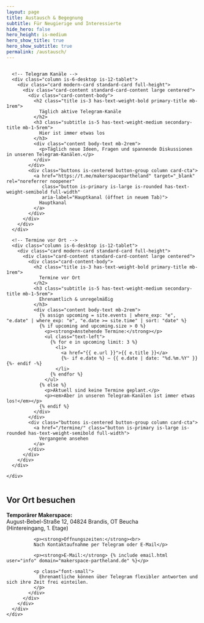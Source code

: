 ```yaml
---
layout: page
title: Austausch & Begegnung
subtitle: Für Neugierige und Interessierte
hide_hero: false
hero_height: is-medium
hero_show_title: true
hero_show_subtitle: true
permalink: /austausch/
---
```


<section class="section main-section">
  <div class="container">
    <div class="columns is-multiline is-centered">
      
      <!-- Telegram Kanäle -->
      <div class="column is-6-desktop is-12-tablet">
        <div class="card modern-card standard-card full-height">
          <div class="card-content standard-card-content large centered">
            <div class="card-content-body">
              <h2 class="title is-3 has-text-weight-bold primary-title mb-1rem">
                Täglich aktive Telegram-Kanäle
              </h2>
              <h3 class="subtitle is-5 has-text-weight-medium secondary-title mb-1-5rem">
                Hier ist immer etwas los
              </h3>
              <div class="content body-text mb-2rem">
                <p>Täglich neue Ideen, Fragen und spannende Diskussionen in unseren Telegram-Kanälen.</p>
              </div>
            </div>
            <div class="buttons is-centered button-group column card-cta">
              <a href="https://t.me/makerspacepartheland" target="_blank" rel="noreferrer noopener"
                 class="button is-primary is-large is-rounded has-text-weight-semibold full-width"
                 aria-label="Hauptkanal (öffnet in neuem Tab)">
                Hauptkanal
              </a>
            </div>
          </div>
        </div>
      </div>

      <!-- Termine vor Ort -->
      <div class="column is-6-desktop is-12-tablet">
        <div class="card modern-card standard-card full-height">
          <div class="card-content standard-card-content large centered">
            <div class="card-content-body">
              <h2 class="title is-3 has-text-weight-bold primary-title mb-1rem">
                Termine vor Ort
              </h2>
              <h3 class="subtitle is-5 has-text-weight-medium secondary-title mb-1-5rem">
                Ehrenamtlich & unregelmäßig
              </h3>
              <div class="content body-text mb-2rem">
                {% assign upcoming = site.events | where_exp: "e", "e.date" | where_exp: "e", "e.date >= site.time" | sort: "date" %}
                {% if upcoming and upcoming.size > 0 %}
                  <p><strong>Anstehende Termine:</strong></p>
                  <ul class="text-left">
                    {% for e in upcoming limit: 3 %}
                      <li>
                        <a href="{{ e.url }}">{{ e.title }}</a>
                        {%- if e.date %} – {{ e.date | date: "%d.%m.%Y" }}{%- endif -%}
                      </li>
                    {% endfor %}
                  </ul>
                {% else %}
                  <p>Aktuell sind keine Termine geplant.</p>
                  <p><em>Aber in unseren Telegram-Kanälen ist immer etwas los!</em></p>
                {% endif %}
              </div>
            </div>
            <div class="buttons is-centered button-group column card-cta">
              <a href="/termine/" class="button is-primary is-large is-rounded has-text-weight-semibold full-width">
                Vergangene ansehen
              </a>
            </div>
          </div>
        </div>
      </div>

    </div>
  </div>
</section>

<section class="section secondary-section compact-top">
  <div class="container">
    <div class="columns is-centered">
      <div class="column is-8-desktop is-10-tablet is-12-mobile">
        <div class="card modern-card standard-card full-height">
          <div class="card-content standard-card-content large centered">
            <h2 class="title is-3 has-text-weight-bold primary-title mb-1rem">
              Vor Ort besuchen
            </h2>
            <div class="content body-text">
              <p><strong>Temporärer Makerspace:</strong><br>
              August-Bebel-Straße 12, 04824 Brandis, OT Beucha<br>
              (Hintereingang, 1. Etage)</p>
              
              <p><strong>Öffnungszeiten:</strong><br>
              Nach Kontaktaufnahme per Telegram oder E-Mail</p>
              
              <p><strong>E-Mail:</strong> {% include email.html user="info" domain="makerspace-partheland.de" %}</p>
              
              <p class="font-small">
                Ehrenamtliche können über Telegram flexibler antworten und sich ihre Zeit frei einteilen.
              </p>
            </div>
          </div>
        </div>
      </div>
    </div>
  </div>
</section>

